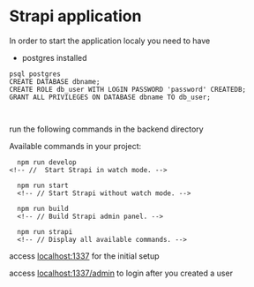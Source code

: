 # Strapi application

In order to start the application localy you need to have

- postgres installed

```
psql postgres
CREATE DATABASE dbname;
CREATE ROLE db_user WITH LOGIN PASSWORD 'password' CREATEDB;
GRANT ALL PRIVILEGES ON DATABASE dbname TO db_user;



```

run the following commands in the backend directory

Available commands in your project:

```
  npm run develop
<!-- //  Start Strapi in watch mode. -->
```

```
  npm run start
  <!-- // Start Strapi without watch mode. -->
```

```
  npm run build
  <!-- // Build Strapi admin panel. -->
```

```
  npm run strapi
  <!-- // Display all available commands. -->
```

access [localhost:1337](localhost:1337/) for the initial setup

access [localhost:1337/admin](localhost:1337/admin) to login after you created a user
